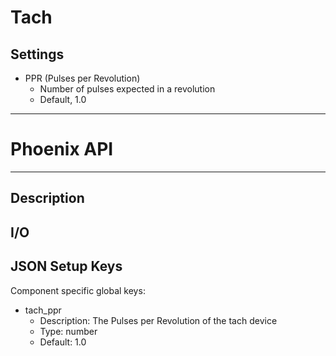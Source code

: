 # Tach
## Settings
- PPR (Pulses per Revolution)
    - Number of pulses expected in a revolution
    - Default, 1.0
___
# Phoenix API
___
## Description

## I/O

## JSON Setup Keys

Component specific global keys:
- tach_ppr
  - Description: The Pulses per Revolution of the tach device
  - Type: number
  - Default: 1.0
